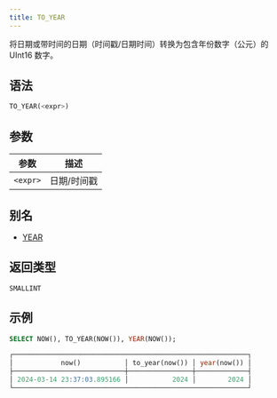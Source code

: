 ```yaml
---
title: TO_YEAR
---
```


将日期或带时间的日期（时间戳/日期时间）转换为包含年份数字（公元）的 UInt16 数字。

## 语法

```sql
TO_YEAR(<expr>)
```

## 参数

| 参数       | 描述         |
|-----------|--------------|
| `<expr>`  | 日期/时间戳  |

## 别名

- [YEAR](year.md)

## 返回类型

 `SMALLINT`

## 示例

```sql
SELECT NOW(), TO_YEAR(NOW()), YEAR(NOW());

┌───────────────────────────────────────────────────────────┐
│            now()           │ to_year(now()) │ year(now()) │
├────────────────────────────┼────────────────┼─────────────┤
│ 2024-03-14 23:37:03.895166 │           2024 │        2024 │
└───────────────────────────────────────────────────────────┘
```